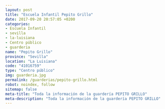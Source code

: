 ```yaml
---
layout: post
title: "Escuela Infantil Pepito Grillo"
date: 2017-09-20 20:57:05 +0200
categories:
- Escuela Infantil
- sevilla
- la-luisiana
- Centro público
- guarderia
name: "Pepito Grillo"
province: "Sevilla"
location: "La Luisiana"
code: "41016759"
type: "Centro público"
img: guarderia.jpg
permalink: /guarderias/pepito-grillo.html
robot: noindex, follow
sitemap: false
meta-title: "Toda la información de la guardería PEPITO GRILLO"
meta-description: "Toda la información de la guardería PEPITO GRILLO"
---
```

